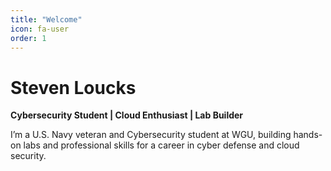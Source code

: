 ```yaml
---
title: "Welcome"
icon: fa-user
order: 1
---
```


# Steven Loucks

**Cybersecurity Student | Cloud Enthusiast | Lab Builder**

I’m a U.S. Navy veteran and Cybersecurity student at WGU, building hands-on labs and professional skills for a career in cyber defense and cloud security.
